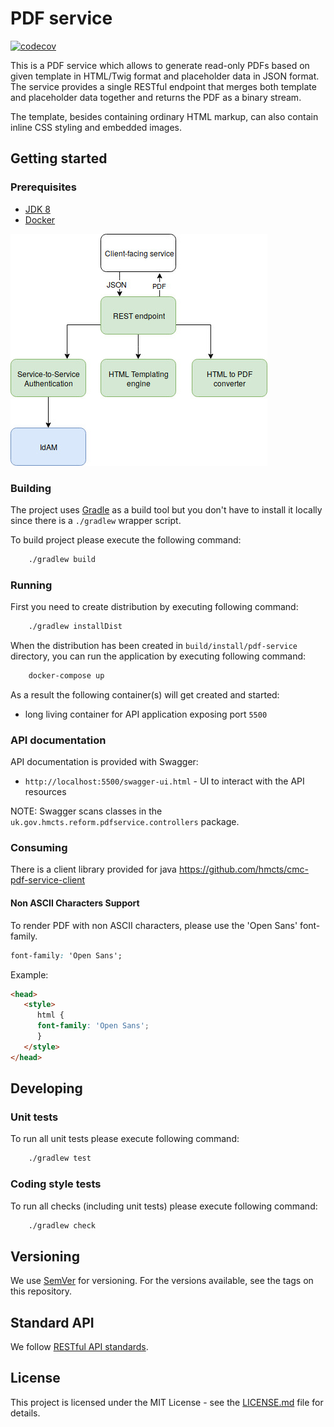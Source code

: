 # PDF service

[![codecov](https://codecov.io/gh/hmcts/cmc-pdf-service/branch/master/graph/badge.svg)](https://codecov.io/gh/hmcts/cmc-pdf-service)

This is a PDF service which allows to generate read-only PDFs based on given template in HTML/Twig format and 
placeholder data in JSON format. 
The service provides a single RESTful endpoint that merges both template and placeholder data together and 
returns the PDF as a binary stream.

The template, besides containing ordinary HTML markup, can also contain inline CSS styling and embedded images.

## Getting started

### Prerequisites

- [JDK 8](https://www.oracle.com/java)
- [Docker](https://www.docker.com)

![diagram](docs/component-diagram.jpg)

### Building

The project uses [Gradle](https://gradle.org) as a build tool but you don't have to install it locally since there is a
`./gradlew` wrapper script.

To build project please execute the following command:

```bash
    ./gradlew build
```

### Running

First you need to create distribution by executing following command:

```bash
    ./gradlew installDist
```

When the distribution has been created in `build/install/pdf-service` directory, 
you can run the application by executing following command:

```bash
    docker-compose up
```

As a result the following container(s) will get created and started:
 - long living container for API application exposing port `5500`

### API documentation

API documentation is provided with Swagger:
 - `http://localhost:5500/swagger-ui.html` - UI to interact with the API resources

NOTE: Swagger scans classes in the `uk.gov.hmcts.reform.pdfservice.controllers` package.

### Consuming
There is a client library provided for java https://github.com/hmcts/cmc-pdf-service-client

#### Non ASCII Characters Support

To render PDF with non ASCII characters, please use the 'Open Sans' font-family.

```css
font-family: 'Open Sans';
```

Example:

```html
<head>
   <style>
      html {
      font-family: 'Open Sans';
      }
   </style>
</head>

```

## Developing

### Unit tests

To run all unit tests please execute following command:

```bash
    ./gradlew test
```

### Coding style tests

To run all checks (including unit tests) please execute following command:

```bash
    ./gradlew check
```

## Versioning

We use [SemVer](http://semver.org/) for versioning.
For the versions available, see the tags on this repository.

## Standard API

We follow [RESTful API standards](https://hmcts.github.io/restful-api-standards/).

## License

This project is licensed under the MIT License - see the [LICENSE.md](LICENSE) file for details.
